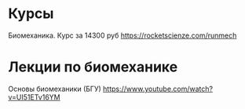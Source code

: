 # Курсы
Биомеханика. Курс за 14300 руб
https://rocketscienze.com/runmech

# Лекции по биомеханике

Основы биомеханики (БГУ)
https://www.youtube.com/watch?v=UI51ETv16YM